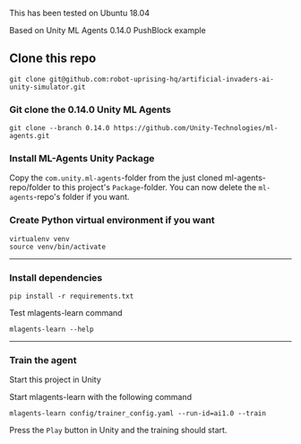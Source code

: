 This has been tested on Ubuntu 18.04

Based on Unity ML Agents 0.14.0 PushBlock example

## Clone this repo
```
git clone git@github.com:robot-uprising-hq/artificial-invaders-ai-unity-simulator.git
```

### Git clone the 0.14.0 Unity ML Agents
```
git clone --branch 0.14.0 https://github.com/Unity-Technologies/ml-agents.git
```

### Install ML-Agents Unity Package
Copy the `com.unity.ml-agents`-folder from the just cloned ml-agents-repo/folder to this project's `Package`-folder. You can now delete the `ml-agents`-repo's folder if you want.


### Create Python virtual environment if you want
```
virtualenv venv
source venv/bin/activate
```

---
### Install dependencies
```
pip install -r requirements.txt
```

Test mlagents-learn command
```
mlagents-learn --help
```

---
### Train the agent
Start this project in Unity

Start mlagents-learn with the following command
```
mlagents-learn config/trainer_config.yaml --run-id=ai1.0 --train
```

Press the `Play` button in Unity and the training should start.